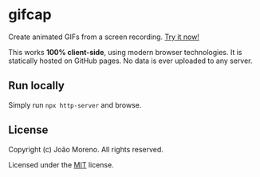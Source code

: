 # gifcap

Create animated GIFs from a screen recording. [Try it now!](https://gifcap.dev)

This works **100% client-side**, using modern browser technologies. It is statically hosted on GitHub pages. No data is ever uploaded to any server. 

## Run locally

Simply run `npx http-server` and browse.

## License

Copyright (c) João Moreno. All rights reserved.

Licensed under the [MIT](LICENSE.txt) license.